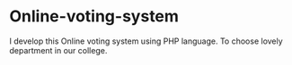 # Online-voting-system
I develop this Online voting system using PHP language. To choose lovely department in our college.
